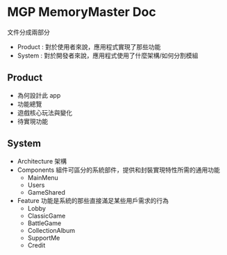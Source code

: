 # MGP MemoryMaster Doc
文件分成兩部分
- Product : 對於使用者來說，應用程式實現了那些功能
- System : 對於開發者來說，應用程式使用了什麼架構/如何分割模組

## Product
- 為何設計此 app
- 功能總覽
- 遊戲核心玩法與變化
- 待實現功能

## System
- Architecture 架構
- Components 組件可區分的系統部件，提供和封裝實現特性所需的通用功能
  - MainMenu
  - Users
  - GameShared
- Feature 功能是系統的那些直接滿足某些用戶需求的行為 
  - Lobby
  - ClassicGame
  - BattleGame
  - CollectionAlbum
  - SupportMe
  - Credit
